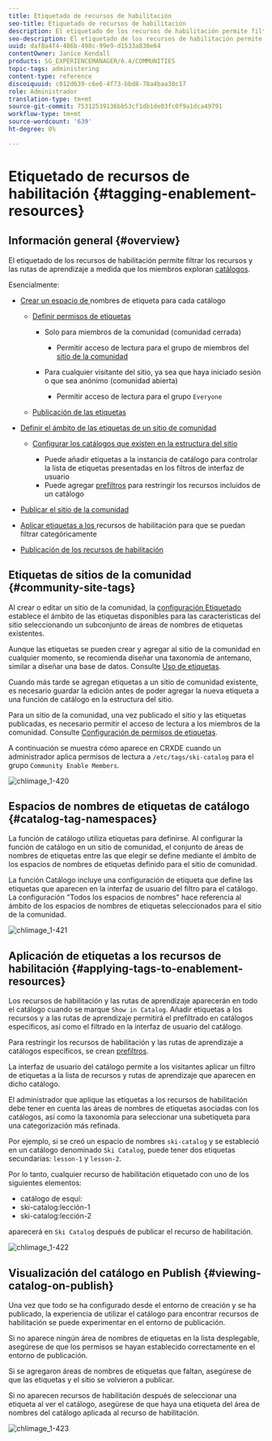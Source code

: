 ```yaml
---
title: Etiquetado de recursos de habilitación
seo-title: Etiquetado de recursos de habilitación
description: El etiquetado de los recursos de habilitación permite filtrar los recursos y las rutas de aprendizaje a medida que los miembros navegan por los catálogos
seo-description: El etiquetado de los recursos de habilitación permite filtrar los recursos y las rutas de aprendizaje a medida que los miembros navegan por los catálogos
uuid: daf8a4f4-486b-498c-99e9-d1533a830e64
contentOwner: Janice Kendall
products: SG_EXPERIENCEMANAGER/6.4/COMMUNITIES
topic-tags: administering
content-type: reference
discoiquuid: c012d639-c6e6-4f73-bbd8-78a4baa38c17
role: Administrador
translation-type: tm+mt
source-git-commit: 75312539136bb53cf1db1de03fc0f9a1dca49791
workflow-type: tm+mt
source-wordcount: '639'
ht-degree: 0%

---
```



# Etiquetado de recursos de habilitación {#tagging-enablement-resources}

## Información general {#overview}

El etiquetado de los recursos de habilitación permite filtrar los recursos y las rutas de aprendizaje a medida que los miembros exploran [catálogos](functions.md#catalog-function).

Esencialmente:

* [Crear un espacio de ](../../help/sites-administering/tags.md#creating-a-namespace) nombres de etiqueta para cada catálogo

   * [Definir permisos de etiquetas](../../help/sites-administering/tags.md#setting-tag-permissions)

      * Solo para miembros de la comunidad (comunidad cerrada)

         * Permitir acceso de lectura para el grupo de miembros del [sitio de la comunidad](users.md#publish-group-roles)
      * Para cualquier visitante del sitio, ya sea que haya iniciado sesión o que sea anónimo (comunidad abierta)

         * Permitir acceso de lectura para el grupo `Everyone`
   * [Publicación de las etiquetas](../../help/sites-administering/tags.md#publishing-tags)



* [Definir el ámbito de las etiquetas de un sitio de comunidad](sites-console.md#tagging)

   * [Configurar los catálogos que existen en la estructura del sitio](functions.md#catalog-function)

      * Puede añadir etiquetas a la instancia de catálogo para controlar la lista de etiquetas presentadas en los filtros de interfaz de usuario
      * Puede agregar [prefiltros](catalog-developer-essentials.md#pre-filters) para restringir los recursos incluidos de un catálogo

* [Publicar el sitio de la comunidad](sites-console.md#publishing-the-site)
* [Aplicar etiquetas a los ](resources.md#create-a-resource) recursos de habilitación para que se puedan filtrar categóricamente
* [Publicación de los recursos de habilitación](resources.md#publish)

## Etiquetas de sitios de la comunidad {#community-site-tags}

Al crear o editar un sitio de la comunidad, la [configuración Etiquetado](sites-console.md#tagging) establece el ámbito de las etiquetas disponibles para las características del sitio seleccionando un subconjunto de áreas de nombres de etiquetas existentes.

Aunque las etiquetas se pueden crear y agregar al sitio de la comunidad en cualquier momento, se recomienda diseñar una taxonomía de antemano, similar a diseñar una base de datos. Consulte [Uso de etiquetas](../../help/sites-authoring/tags.md).

Cuando más tarde se agregan etiquetas a un sitio de comunidad existente, es necesario guardar la edición antes de poder agregar la nueva etiqueta a una función de catálogo en la estructura del sitio.

Para un sitio de la comunidad, una vez publicado el sitio y las etiquetas publicadas, es necesario permitir el acceso de lectura a los miembros de la comunidad. Consulte [Configuración de permisos de etiquetas](../../help/sites-administering/tags.md#setting-tag-permissions).

A continuación se muestra cómo aparece en CRXDE cuando un administrador aplica permisos de lectura a `/etc/tags/ski-catalog` para el grupo `Community Enable Members`.

![chlimage_1-420](assets/chlimage_1-420.png)

## Espacios de nombres de etiquetas de catálogo {#catalog-tag-namespaces}

La función de catálogo utiliza etiquetas para definirse. Al configurar la función de catálogo en un sitio de comunidad, el conjunto de áreas de nombres de etiquetas entre las que elegir se define mediante el ámbito de los espacios de nombres de etiquetas definido para el sitio de comunidad.

La función Catálogo incluye una configuración de etiqueta que define las etiquetas que aparecen en la interfaz de usuario del filtro para el catálogo. La configuración &quot;Todos los espacios de nombres&quot; hace referencia al ámbito de los espacios de nombres de etiquetas seleccionados para el sitio de la comunidad.

![chlimage_1-421](assets/chlimage_1-421.png)

## Aplicación de etiquetas a los recursos de habilitación {#applying-tags-to-enablement-resources}

Los recursos de habilitación y las rutas de aprendizaje aparecerán en todo el catálogo cuando se marque `Show in Catalog`. Añadir etiquetas a los recursos y a las rutas de aprendizaje permitirá el prefiltrado en catálogos específicos, así como el filtrado en la interfaz de usuario del catálogo.

Para restringir los recursos de habilitación y las rutas de aprendizaje a catálogos específicos, se crean [prefiltros](catalog-developer-essentials.md#pre-filters).

La interfaz de usuario del catálogo permite a los visitantes aplicar un filtro de etiquetas a la lista de recursos y rutas de aprendizaje que aparecen en dicho catálogo.

El administrador que aplique las etiquetas a los recursos de habilitación debe tener en cuenta las áreas de nombres de etiquetas asociadas con los catálogos, así como la taxonomía para seleccionar una subetiqueta para una categorización más refinada.

Por ejemplo, si se creó un espacio de nombres `ski-catalog` y se estableció en un catálogo denominado `Ski Catalog`, puede tener dos etiquetas secundarias: `lesson-1` y `lesson-2`.

Por lo tanto, cualquier recurso de habilitación etiquetado con uno de los siguientes elementos:

* catálogo de esquí:
* ski-catalog:lección-1
* ski-catalog:lección-2

aparecerá en `Ski Catalog` después de publicar el recurso de habilitación.

![chlimage_1-422](assets/chlimage_1-422.png)

## Visualización del catálogo en Publish {#viewing-catalog-on-publish}

Una vez que todo se ha configurado desde el entorno de creación y se ha publicado, la experiencia de utilizar el catálogo para encontrar recursos de habilitación se puede experimentar en el entorno de publicación.

Si no aparece ningún área de nombres de etiquetas en la lista desplegable, asegúrese de que los permisos se hayan establecido correctamente en el entorno de publicación.

Si se agregaron áreas de nombres de etiquetas que faltan, asegúrese de que las etiquetas y el sitio se volvieron a publicar.

Si no aparecen recursos de habilitación después de seleccionar una etiqueta al ver el catálogo, asegúrese de que haya una etiqueta del área de nombres del catálogo aplicada al recurso de habilitación.

![chlimage_1-423](assets/chlimage_1-423.png)

